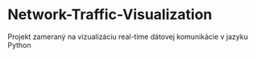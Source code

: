 # Network-Traffic-Visualization
Projekt zameraný na vizualizáciu real-time dátovej komunikácie v jazyku Python
